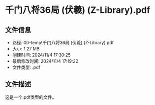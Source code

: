 ﻿# 千门八将36局 (伏羲) (Z-Library).pdf

## 文件信息
- 路径: 00-temp\千门八将36局 (伏羲) (Z-Library).pdf
- 大小: 1.27 MB
- 创建时间: 2024/11/4 17:30:25
- 最后修改时间: 2024/11/4 17:19:22
- 文件类型: .pdf

## 文件描述
这是一个.pdf类型的文件。

